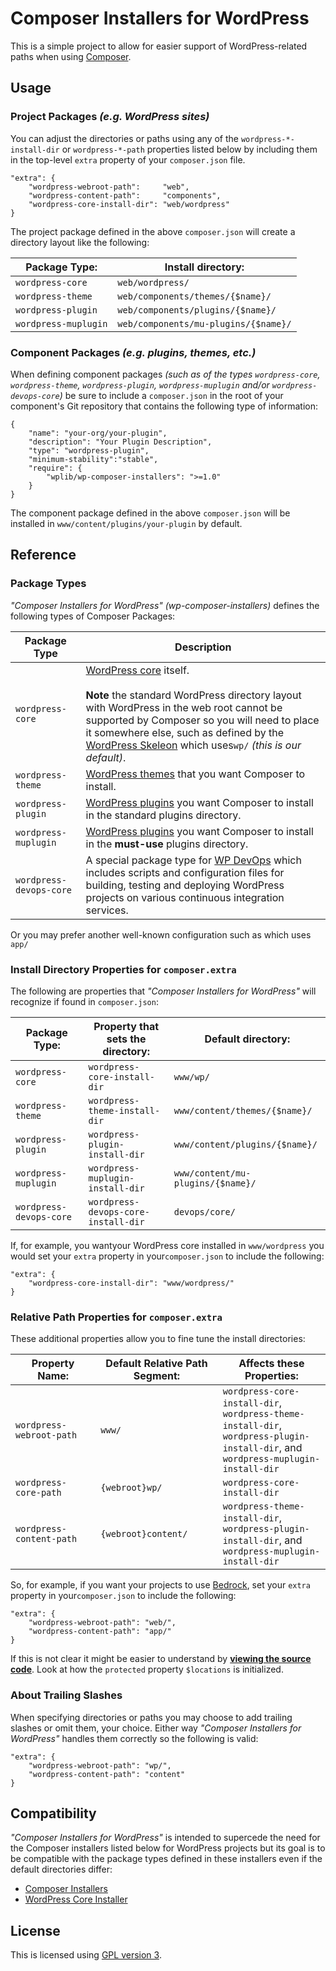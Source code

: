 # Composer Installers for WordPress
This is a simple project to allow for easier support of WordPress-related paths when using [Composer](http://getcomposer.org). 


## Usage

### Project Packages _(e.g. WordPress sites)_
You can adjust the directories or paths using any of the `wordpress-*-install-dir` or `wordpress-*-path` properties
listed below by including them in the top-level `extra` property of your `composer.json` file.
```
"extra": {
    "wordpress-webroot-path":     "web",
    "wordpress-content-path":     "components",
    "wordpress-core-install-dir": "web/wordpress"
}
```
The project package defined in the above `composer.json` will create a directory layout like the following:

|Package Type:|Install directory:
|------------|-----------------|
|`wordpress-core`|`web/wordpress/`|
|`wordpress-theme`|`web/components/themes/{$name}/`|
|`wordpress-plugin`|`web/components/plugins/{$name}/`|
|`wordpress-muplugin`|`web/components/mu-plugins/{$name}/`|

### Component Packages _(e.g. plugins, themes, etc.)_
When defining component packages _(such as of the types `wordpress-core`, `wordpress-theme`, `wordpress-plugin`, `wordpress-muplugin` and/or `wordpress-devops-core`)_
be sure to include a `composer.json` in the root of your component's Git repository that contains the following type of information:

```
{
    "name": "your-org/your-plugin",
    "description": "Your Plugin Description",
    "type": "wordpress-plugin",
    "minimum-stability":"stable",
    "require": {
        "wplib/wp-composer-installers": ">=1.0"
    }
}
```

The component package defined in the above `composer.json` will be installed in `www/content/plugins/your-plugin` by default.

## Reference
### Package Types

_"Composer Installers for WordPress" (wp-composer-installers)_ defines the following types of Composer Packages:

| Package Type |Description |
|--------------|-------------|
|`wordpress-core`| [WordPress core](https://wordpress.org/download/release-archive/) itself.<br><br>**Note** the standard WordPress directory layout with WordPress in the web root cannot be supported by Composer so you will need to place it somewhere else, such as defined by the [WordPress Skeleon](https://markjaquith.wordpress.com/2012/05/26/wordpress-skeleton/) which uses`wp/` _(this is our default)_.
|`wordpress-theme`|[WordPress themes](https://wordpress.org/themes/) that you want Composer to install.
|`wordpress-plugin`|[WordPress plugins](https://wordpress.org/plugins/) you want Composer to install in the standard plugins directory.
|`wordpress-muplugin`|[WordPress plugins](https://wordpress.org/plugins/) you want Composer to install in the **must-use** plugins directory.
|`wordpress-devops-core`|A special package type for [WP DevOps](https://github.com/wplib/wp-devops) which includes scripts and configuration files for building, testing and deploying WordPress projects on various continuous integration services.

 Or you may prefer another well-known configuration such as  which uses `app/`

### Install Directory Properties for `composer.extra`
The following are properties that _"Composer Installers for WordPress"_ will recognize if found in `composer.json`:

|Package Type:| Property that sets the directory:|Default directory:
|--------------|--------------|-------------|
|`wordpress-core`|`wordpress-core-install-dir`|`www/wp/`|
|`wordpress-theme`|`wordpress-theme-install-dir`|`www/content/themes/{$name}/`|
|`wordpress-plugin`|`wordpress-plugin-install-dir`|`www/content/plugins/{$name}/`|
|`wordpress-muplugin`|`wordpress-muplugin-install-dir`|`www/content/mu-plugins/{$name}/`|
|`wordpress-devops-core`|`wordpress-devops-core-install-dir`|`devops/core/`|

If, for example, you wantyour WordPress core installed in `www/wordpress` you would set your `extra` property in your`composer.json` to include the following:
```
"extra": {
    "wordpress-core-install-dir": "www/wordpress/"
}
```

### Relative Path Properties for `composer.extra`

These additional properties allow you to fine tune the install directories:

| Property Name:|Default Relative Path Segment:|Affects these Properties:
|--------------|--------------|-------------|
|`wordpress-webroot-path`|`www/`|`wordpress-core-install-dir`,<br>`wordpress-theme-install-dir`,<br>`wordpress-plugin-install-dir`, and<br>`wordpress-muplugin-install-dir`
|`wordpress-core-path`|`{webroot}wp/`|`wordpress-core-install-dir`
|`wordpress-content-path`|`{webroot}content/`|`wordpress-theme-install-dir`,<br>`wordpress-plugin-install-dir`, and<br>`wordpress-muplugin-install-dir`

So, for example, if you want your projects to use [Bedrock](https://roots.io/bedrock/), set your `extra` property in your`composer.json` to include the following:
```
"extra": {
    "wordpress-webroot-path": "web/",
    "wordpress-content-path": "app/"
}
```

If this is not clear it might be easier to understand by [**viewing the source code**](https://github.com/wplib/wp-composer-installers/blob/master/src/WordPressRelatedInstallers.php). Look at how the `protected` property `$locations` is initialized.

### About Trailing Slashes
When specifying directories or paths you may choose to add trailing slashes or omit them, your choice.
Either way _"Composer Installers for WordPress"_ handles them correctly so the following is valid:

```
"extra": {
    "wordpress-webroot-path": "wp/",
    "wordpress-content-path": "content"
}
```

## Compatibility
_"Composer Installers for WordPress"_ is intended to supercede the need for the Composer installers listed below for WordPress
projects but its goal is to be compatible with the package types defined in these installers even if the default
directories differ:

- [Composer Installers](https://github.com/composer/installers)
- [WordPress Core Installer](https://github.com/johnpbloch/wordpress-core-installer)



## License
This is licensed using [GPL version 3](https://www.gnu.org/licenses/gpl-3.0.en.html).
